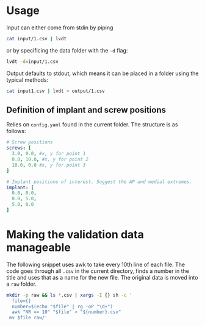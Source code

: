 # Usage
Input can either come from stdin by piping 
```bash
cat input/1.csv | lvdt
```
or by specificing the data folder with the `-d` flag:
```bash
lvdt -d=input/1.csv
```

Output defaults to stdout, which means it can be placed in a folder using the typical methods:
```bash
cat input1.csv | lvdt > output/1.csv
```

## Definition of implant and screw positions
Relies on `config.yaml` found in the current folder. The structure is as follows:
```yaml
# Screw positions
screws: [
  3.0, 0.0, #x, y for point 1
  0.0, 10.0, #x, y for point 2
  10.0, 0.0 #x, y for point 3
]

# Implant positions of interest. Suggest the AP and medial extremes.
implant: [
  0.0, 0.0,
  0.0, 5.0,
  5.0, 0.0
]
```


# Making the validation data manageable
The following snippet uses awk to take every 10th line of each file. The code goes through all `.csv` in the current directory, finds a number in the title and uses that as a name for the new file.
The original data is moved into a `raw` folder.
```bash
mkdir -p raw && ls *.csv | xargs -I {} sh -c '
  file={}
  number=$(echo "$file" | rg -oP "\d+")
  awk "NR == 10" "$file" > "${number}.csv"
 mv $file raw/'
```
